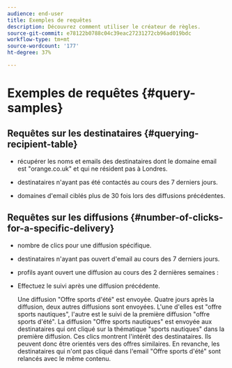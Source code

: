 ```yaml
---
audience: end-user
title: Exemples de requêtes
description: Découvrez comment utiliser le créateur de règles.
source-git-commit: e78122b0788c04c39eac27231272cb96ad019bdc
workflow-type: tm+mt
source-wordcount: '177'
ht-degree: 37%

---
```


# Exemples de requêtes {#query-samples}

## Requêtes sur les destinataires {#querying-recipient-table}

* récupérer les noms et emails des destinataires dont le domaine email est &quot;orange.co.uk&quot; et qui ne résident pas à Londres.

* destinataires n&#39;ayant pas été contactés au cours des 7 derniers jours.

* domaines d&#39;email ciblés plus de 30 fois lors des diffusions précédentes.

## Requêtes sur les diffusions {#number-of-clicks-for-a-specific-delivery}

* nombre de clics pour une diffusion spécifique.

* destinataires n&#39;ayant pas ouvert d&#39;email au cours des 7 derniers jours.

* profils ayant ouvert une diffusion au cours des 2 dernières semaines :

* Effectuez le suivi après une diffusion précédente.

  Une diffusion &quot;Offre sports d&#39;été&quot; est envoyée. Quatre jours après la diffusion, deux autres diffusions sont envoyées. L&#39;une d&#39;elles est &quot;offre sports nautiques&quot;, l&#39;autre est le suivi de la première diffusion &quot;offre sports d&#39;été&quot;. La diffusion &quot;Offre sports nautiques&quot; est envoyée aux destinataires qui ont cliqué sur la thématique &quot;sports nautiques&quot; dans la première diffusion. Ces clics montrent l&#39;intérêt des destinataires. Ils peuvent donc être orientés vers des offres similaires. En revanche, les destinataires qui n&#39;ont pas cliqué dans l&#39;email &quot;Offre sports d&#39;été&quot; sont relancés avec le même contenu.
